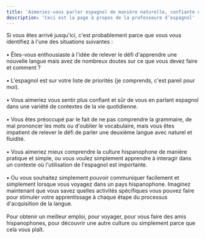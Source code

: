 ```yaml
---
title: 'Aimeriez-vous parler espagnol de manière naturelle, confiante et fluide ?'
description: 'Ceci est la page à propos de la professeure d’espagnol'
---
```

Si vous êtes arrivé jusqu'ici, c'est probablement parce que vous vous identifiez à l'une des situations suivantes :<br><br>
• Êtes-vous enthousiaste à l'idée de relever le défi d'apprendre une nouvelle langue mais avez de nombreux doutes sur ce que vous devez faire et comment ?<br><br>
• L'espagnol est sur votre liste de priorités (je comprends, c'est pareil pour moi).<br><br>
• Vous aimeriez vous sentir plus confiant et sûr de vous en parlant espagnol dans une variété de contextes de la vie quotidienne.<br><br>
• Vous êtes préoccupé par le fait de ne pas comprendre la grammaire, de mal prononcer les mots ou d'oublier le vocabulaire, mais vous êtes impatient de relever le défi de parler une deuxième langue avec naturel et fluidité.<br><br>
• Vous aimeriez mieux comprendre la culture hispanophone de manière pratique et simple, ou vous voulez simplement apprendre à interagir dans un contexte où l'utilisation de l'espagnol est importante.<br><br>
• Ou vous souhaitez simplement pouvoir communiquer facilement et simplement lorsque vous voyagez dans un pays hispanophone.
Imaginez maintenant que vous savez quelles activités spécifiques vous pouvez faire pour stimuler votre apprentissage à chaque étape du processus d'acquisition de la langue.<br><br>
Pour obtenir un meilleur emploi, pour voyager, pour vous faire des amis hispanophones, pour découvrir une autre culture ou simplement parce que cela vous plaît.
